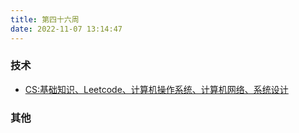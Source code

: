 ```yaml
---
title: 第四十六周
date: 2022-11-07 13:14:47
---
```


### 技术

- [CS:基础知识、Leetcode、计算机操作系统、计算机网络、系统设计](https://github.com/CyC2018/CS-Notes)

### 其他
